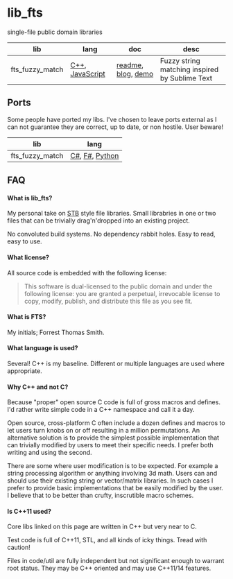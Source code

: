 lib_fts
===

single-file public domain libraries

lib | lang | doc | desc
--------------------- | -------- | ------------- | --------------------------------
fts_fuzzy_match | [C++](https://github.com/forrestthewoods/lib_fts/blob/master/code/fts_fuzzy_match.h), [JavaScript](https://github.com/forrestthewoods/lib_fts/blob/master/code/fts_fuzzy_match.js) | [readme](https://github.com/forrestthewoods/lib_fts/blob/master/docs/fuzzy_match.md), [blog](https://blog.forrestthewoods.com/reverse-engineering-sublime-text-s-fuzzy-match-4cffeed33fdb#.m9cmfqknc), [demo](https://s3-us-west-2.amazonaws.com/forrestthewoods.staticweb/lib_fts/tests/fuzzy_match/fts_fuzzy_match_test.html) | Fuzzy string matching inspired by Sublime Text

Ports
---

Some people have ported my libs. I've chosen to leave ports external as I can not guarantee they are correct, up to date, or non hostile. User beware!

lib | lang
--------------------- | --------
fts_fuzzy_match | [C#](https://github.com/CDillinger/lib_fts/blob/7b9f6783f74b4c31d8a09e5306b8e5558a28f67a/code/fts_fuzzy_match.cs), [F#](https://github.com/xavierzwirtz/lib_fts/blob/939fc8730334a97156ca1e0791ae11250154a1f4/code/fts_fuzzy_match.fsx), [Python](https://gist.github.com/menzenski/f0f846a254d269bd567e2160485f4b89)

FAQ
---

#### What is lib_fts?
My personal take on [STB](https://github.com/nothings/stb) style file libraries. Small librabries in one or two files that can be trivially drag'n'dropped into an existing project.

No convoluted build systems. No dependency rabbit holes. Easy to read, easy to use.

#### What license?
All source code is embedded with the following license:

> This software is dual-licensed to the public domain and under the following license: you are granted a perpetual, irrevocable license to copy, modify, publish, and distribute this file as you see fit.

#### What is FTS?
My initials; Forrest Thomas Smith.

#### What language is used?
Several! C++ is my baseline. Different or multiple languages are used where appropriate.

#### Why C++ and not C?
Because "proper" open source C code is full of gross macros and defines. I'd rather write simple code in a C++ namespace and call it a day.

Open source, cross-platform C often include a dozen defines and macros to let users turn knobs on or off resulting in a million permutations. An alternative solution is to provide the simplest possible implementation that can trivially modified by users to meet their specific needs. I prefer both writing and using the second.

There are some where user modification is to be expected. For example a string processing algorithm or anything involving 3d math. Users can and should use their existing string or vector/matrix libraries. In such cases I prefer to provide basic implementations that be easily modified by the user. I believe that to be better than crufty, inscrutible macro schemes.

#### Is C++11 used?
Core libs linked on this page are written in C++ but very near to C. 

Test code is full of C++11, STL, and all kinds of icky things. Tread with caution!

Files in code/util are fully independent but not significant enough to warrant root status. They may be C++ oriented and may use C++11/14 features.
